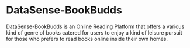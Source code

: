 # DataSense-BookBudds
DataSense-BookBudds is an Online Reading Platform that offers a various kind of genre of  books catered for users to enjoy a kind of leisure pursuit for those who prefers to read  books online inside their own homes.  

